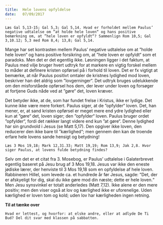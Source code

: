 ```yaml
---
title:  Hele lovens opfyldelse
date:   07/09/2017
---
```


`Læs Gal 5,13-15; Gal 5,3; Gal 5,14. Hvad er forholdet mellem Paulus’ negative udtalelse om ”at holde hele loven“ og hans positive bemærkning om, at ”hele loven er opfyldt“? Sammenlign Rom 10,5; Gal 3,10.12; 5,3 med Rom 8,4; 13,8; Gal 5,14.`

Mange har set kontrasten mellem Paulus’ negative udtalelse om at ”holde hele loven“ og hans positive forsikring om, at ”hele loven er opfyldt“ som et paradoks. Men det er det egentlig ikke. Løsningen ligger i det faktum, at Paulus med vilje bruger hvert udtryk for at markere en vigtig forskel mellem to måder at definere kristen opførsel på i forhold til loven. Det er fx vigtigt at bemærke, at når Paulus positivt omtaler de kristnes lydighed mod loven, beskriver han det aldrig som ”lovgerninger“. Det udtryk bruges udelukkende om den misforståede opførsel hos dem, der lever under loven og forsøger at fortjene Guds nåde ved at ”gøre“ det, loven kræver.

Det betyder ikke, at de, som har fundet frelse i Kristus, ikke er lydige. Det kunne ikke være mere forkert. Paulus siger, at de ”opfylder“ loven. Det, han mener, er, at sand kristen opførsel er meget mere end ydre lydighed eller kun at ”gøre“ det, loven siger; den ”opfylder“ loven. Paulus bruger ordet ”opfylder“, fordi det rækker langt videre end kun ”at gøre“. Denne lydighed har sin grundvold i Jesus (se Matt 5,17). Den opgiver ikke loven, den reducerer den ikke bare til ”kærlighed“; men gennem den kan de troende erfare hele lovens sande hensigt og betydning!

`Læs 3 Mos 19,18; Mark 12,31.33; Matt 19,19; Rom 13,9; Jak 2,8. Hvor siger Paulus, at lovens fulde betydning findes?`

Selv om det er et citat fra 3. Mosebog, er Paulus’ udtalelse i Galaterbrevet egentlig baseret på Jesu brug af 3 Mos 19,18. Jesus var ikke den eneste jødiske lærer, der henviste til 3 Mos 19,18 som en opfyldelse af hele loven. Rabbineren Hillel, som levede ca. et hundrede år før Jesus, sagde: ”Det, der er afskyeligt for dig, skal du ikke gøre mod din næste; dette er hele loven.“ Men Jesu synsvinkel er totalt anderledes (Matt 7,12). Ikke alene er den mere positiv; men den viser også at lov og kærlighed ikke er uforenelige. Uden kærlighed er loven tom og kold; uden lov har kærligheden ingen retning.

**Til at tænke over**

`Hvad er lettest, og hvorfor: at elske andre, eller at adlyde De Ti Bud? Del dit svar med klassen på sabbatten.`

